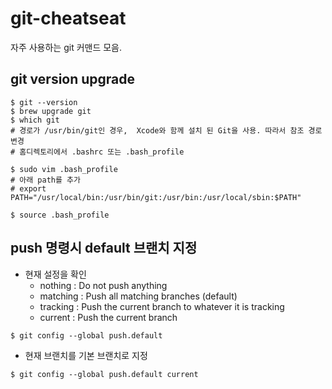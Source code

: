 # git-cheatseat

자주 사용하는 git 커맨드 모음.



## git version upgrade

```shell
$ git --version
$ brew upgrade git
$ which git
# 경로가 /usr/bin/git인 경우,  Xcode와 함께 설치 된 Git을 사용. 따라서 참조 경로 변경
# 홈디렉토리에서 .bashrc 또는 .bash_profile

$ sudo vim .bash_profile
# 아래 path를 추가
# export PATH="/usr/local/bin:/usr/bin/git:/usr/bin:/usr/local/sbin:$PATH"

$ source .bash_profile
```



## push 명령시 default 브랜치 지정

- 현재 설정을 확인
  - nothing : Do not push anything
  - matching : Push all matching branches (default)
  - tracking : Push the current branch to whatever it is tracking
  - current : Push the current branch

```shell
$ git config --global push.default
```

- 현재 브랜치를 기본 브랜치로 지정

```shell
$ git config --global push.default current
```

